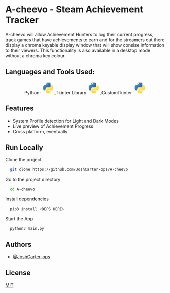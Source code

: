 
# A-cheevo - Steam Achievement Tracker

A-cheevo will allow Achievement Hunters to log their current progress, track games that have achievements to earn and for the streamers out there display a chroma keyable display window that will show consise information to their viewers. This functionality is also available in a desktop mode without a chroma key colour. 

## Languages and Tools Used:
<p align="Center"> Python: <a href="https://www.python.org" target="_blank" rel="noreferrer"> <img src="https://raw.githubusercontent.com/devicons/devicon/master/icons/python/python-original.svg" alt="python" width="40" height="40"/> </a> Tkinter Library
<a href="https://docs.python.org/3/library/tkinter.html#module-tkinter" target="_blank" rel="noreferrer"> <img src="https://raw.githubusercontent.com/devicons/devicon/master/icons/python/python-original.svg" alt="tkinter" width="40" height="40"/> </a> CustomTkinter
<a href="https://github.com/TomSchimansky/CustomTkinter" target="_blank" rel="noreferrer"> <img src="https://raw.githubusercontent.com/devicons/devicon/master/icons/python/python-original.svg" alt="tkinter" width="40" height="40"/>
</a> 
</p>



## Features

- System Profile detection for Light and Dark Modes
- Live preview of Achievement Progress
- Cross platform, eventually


## Run Locally

Clone the project

```bash
  git clone https://github.com/JoshCarter-ops/A-cheevo
```

Go to the project directory

```bash
  cd A-cheevo
```

Install dependencies

```bash
  pip3 install <DEPS HERE> 
```

Start the App

```bash
  python3 main.py
```


## Authors

- [@JoshCarter-ops](https://www.github.com/JoshCarter-ops)


## License

[MIT](https://choosealicense.com/licenses/mit/)

